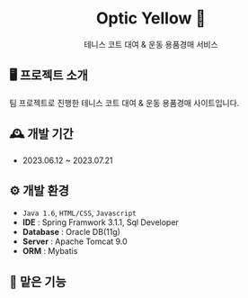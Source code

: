 <div align="center">
<h1>Optic Yellow 🎾</h1>
테니스 코트 대여 & 운동 용품경매 서비스
</div>

## 🖥️ 프로젝트 소개
팀 프로젝트로 진행한 테니스 코트 대여 & 운동 용품경매 사이트입니다.

## 🕰️ 개발 기간
* 2023.06.12 ~ 2023.07.21

## ⚙️ 개발 환경
- `Java 1.6`, `HTML/CSS`, `Javascript`
- **IDE** : Spring Framwork 3.1.1, Sql Developer
- **Database** : Oracle DB(11g)
- **Server** : Apache Tomcat 9.0
- **ORM** : Mybatis

## 📌 맡은 기능
